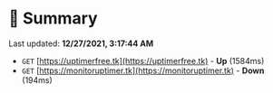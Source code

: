 # 📖 Summary
Last updated: **12/27/2021, 3:17:44 AM**

- `GET` [https://uptimerfree.tk](https://uptimerfree.tk) - **Up** (1584ms)
- `GET` [https://monitoruptimer.tk](https://monitoruptimer.tk) - **Down** (194ms)

